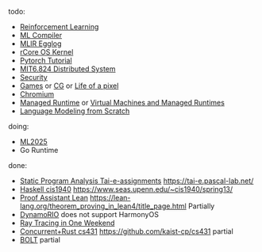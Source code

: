 <!-- https://docs.github.com/en/organizations/collaborating-with-groups-in-organizations/customizing-your-organizations-profile -->
todo:
- [Reinforcement Learning](https://github.com/Lslightly-courses/CS285RL_23fall)
- [ML Compiler](https://github.com/Lslightly-courses/mlc-notebooks)
- [MLIR Egglog](https://github.com/Lslightly-courses/mlir-egglog)
- [rCore OS Kernel](https://github.com/Lslightly-courses/rCore-Tutorial-v3)
- [Pytorch Tutorial](https://github.com/Lslightly-courses/tutorials)
- [MIT6.824 Distributed System](https://pdos.csail.mit.edu/6.824/schedule.html)
- [Security](https://textbook.cs161.org/)
- [Games](https://csdiy.wiki/%E8%AE%A1%E7%AE%97%E6%9C%BA%E5%9B%BE%E5%BD%A2%E5%AD%A6/GAMES101/) or [CG](http://staff.ustc.edu.cn/~lgliu/Courses/ComputerGraphics_2025_spring-summer/default.htm) or [Life of a pixel](https://groups.google.com/a/chromium.org/g/blink-dev/c/AK_rwEp61ME)
- [Chromium](https://www.chromium.org/developers/learning-your-way-around-the-code/)
- [Managed Runtime](http://www.wolczko.com/CS294/index.html) or [Virtual Machines and Managed Runtimes](https://www.cs.cmu.edu/~wasm/cs17-670/fall2022/)
- [Language Modeling from Scratch](https://stanford-cs336.github.io/spring2025/)


doing:
- [ML2025](https://speech.ee.ntu.edu.tw/~hylee/ml/2025-spring.php)
- Go Runtime


done:
- [Static Program Analysis Tai-e-assignments](https://github.com/Lslightly-courses/Tai-e-assignments) <https://tai-e.pascal-lab.net/>
- [Haskell cis1940](https://github.com/Lslightly-courses/cis1940) <https://www.seas.upenn.edu/~cis1940/spring13/>
- [Proof Assistant Lean](https://github.com/Lslightly-courses/lean-theorem-proving) <https://lean-lang.org/theorem_proving_in_lean4/title_page.html> Partially
- [DynamoRIO](https://dynamorio.org/) does not support HarmonyOS
- [Ray Tracing in One Weekend](https://raytracing.github.io/books/RayTracingInOneWeekend.html)
- [Concurrent+Rust cs431](https://github.com/Lslightly-courses/cs431) <https://github.com/kaist-cp/cs431> partial
- [BOLT](https://github.com/llvm/llvm-project/blob/main/bolt/README.md) partial
